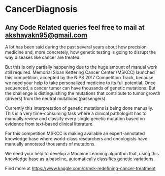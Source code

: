 # CancerDiagnosis
## Any Code Related queries feel free to mail at akshayakn95@gmail.com

A lot has been said during the past several years about how precision medicine and, more concretely, how genetic testing is going to disrupt the way diseases like cancer are treated.

But this is only partially happening due to the huge amount of manual work still required. Memorial Sloan Kettering Cancer Center (MSKCC) launched this competition, accepted by the NIPS 2017 Competition Track,  because we need your help to take personalized medicine to its full potential.
Once sequenced, a cancer tumor can have thousands of genetic mutations. But the challenge is distinguishing the mutations that contribute to tumor growth (drivers) from the neutral mutations (passengers). 

Currently this interpretation of genetic mutations is being done manually. This is a very time-consuming task where a clinical pathologist has to manually review and classify every single genetic mutation based on evidence from text-based clinical literature.

For this competition MSKCC is making available an expert-annotated knowledge base where world-class researchers and oncologists have manually annotated thousands of mutations.

We need your help to develop a Machine Learning algorithm that, using this knowledge base as a baseline, automatically classifies genetic variations.

Find more at https://www.kaggle.com/c/msk-redefining-cancer-treatment

